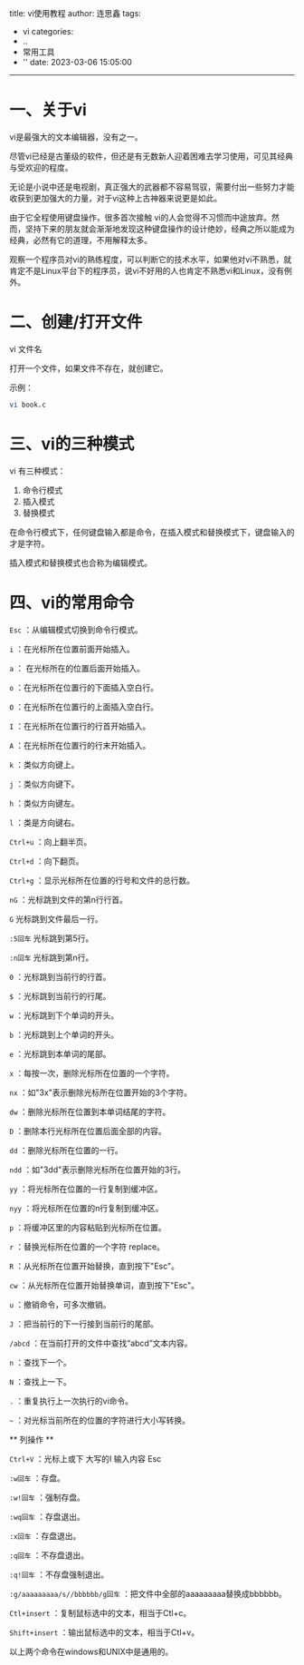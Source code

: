 title: vi使用教程
author: 连思鑫
tags:
  - vi
categories:
  - ..
  - 常用工具
  - ''
date: 2023-03-06 15:05:00
---
# 一、关于vi
vi是最强大的文本编辑器，没有之一。

尽管vi已经是古董级的软件，但还是有无数新人迎着困难去学习使用，可见其经典与受欢迎的程度。

无论是小说中还是电视剧，真正强大的武器都不容易驾驭，需要付出一些努力才能收获到更加强大的力量，对于vi这种上古神器来说更是如此。

由于它全程使用键盘操作，很多首次接触 vi的人会觉得不习惯而中途放弃。然而，坚持下来的朋友就会渐渐地发现这种键盘操作的设计绝妙，经典之所以能成为经典，必然有它的道理，不用解释太多。

观察一个程序员对vi的熟练程度，可以判断它的技术水平，如果他对vi不熟悉，就肯定不是Linux平台下的程序员，说vi不好用的人也肯定不熟悉vi和Linux，没有例外。

# 二、创建/打开文件

vi 文件名

打开一个文件，如果文件不存在，就创建它。

示例：
```bash
vi book.c
```

# 三、vi的三种模式

vi 有三种模式：
1. 命令行模式
2. 插入模式
3. 替换模式

在命令行模式下，任何键盘输入都是命令，在插入模式和替换模式下，键盘输入的才是字符。

插入模式和替换模式也合称为编辑模式。

# 四、vi的常用命令

`Esc` ：从编辑模式切换到命令行模式。

`i` ：在光标所在位置前面开始插入。

`a`	： 在光标所在的位置后面开始插入。

`o` ：在光标所在位置行的下面插入空白行。

`O` ：在光标所在位置行的上面插入空白行。

`I` ：在光标所在位置行的行首开始插入。

`A` ：在光标所在位置行的行末开始插入。

`k` ：类似方向键上。

`j` ：类似方向键下。

`h` ：类似方向键左。

`l` ：类是方向键右。

`Ctrl+u` ：向上翻半页。

`Ctrl+d` ：向下翻页。

`Ctrl+g` ：显示光标所在位置的行号和文件的总行数。

`nG` ：光标跳到文件的第n行行首。

`G` 	光标跳到文件最后一行。

`:5回车`   光标跳到第5行。

`:n回车`   光标跳到第n行。

`0` ：光标跳到当前行的行首。

`$` ：光标跳到当前行的行尾。

`w` ：光标跳到下个单词的开头。

`b` ：光标跳到上个单词的开头。

`e` ：光标跳到本单词的尾部。

`x` ：每按一次，删除光标所在位置的一个字符。

`nx` ：如"3x"表示删除光标所在位置开始的3个字符。

`dw` ：删除光标所在位置到本单词结尾的字符。

`D` ：删除本行光标所在位置后面全部的内容。

`dd` ：删除光标所在位置的一行。

`ndd` ：如"3dd"表示删除光标所在位置开始的3行。

`yy` ：将光标所在位置的一行复制到缓冲区。

`nyy` ：将光标所在位置的n行复制到缓冲区。

`p` ：将缓冲区里的内容粘贴到光标所在位置。

`r` ：替换光标所在位置的一个字符 replace。

`R` ：从光标所在位置开始替换，直到按下"Esc"。

`cw` ：从光标所在位置开始替换单词，直到按下"Esc"。

`u` ：撤销命令，可多次撤销。

`J` ：把当前行的下一行接到当前行的尾部。

`/abcd` ：在当前打开的文件中查找“abcd”文本内容。

`n` ：查找下一个。

`N` ：查找上一下。

`.` ：重复执行上一次执行的vi命令。

`~` ：对光标当前所在的位置的字符进行大小写转换。

** 列操作 **

`Ctrl+V` ：光标上或下  大写的I  输入内容  Esc

`:w回车` ：存盘。

`:w!回车` ：强制存盘。

`:wq回车` ：存盘退出。

`:x回车` ：存盘退出。

`:q回车` ：不存盘退出。

`:q!回车` ：不存盘强制退出。

`:g/aaaaaaaaa/s//bbbbbb/g回车` ：把文件中全部的aaaaaaaaa替换成bbbbbb。

`Ctl+insert` ：复制鼠标选中的文本，相当于Ctl+c。

`Shift+insert` ：输出鼠标选中的文本，相当于Ctl+v。

以上两个命令在windows和UNIX中是通用的。